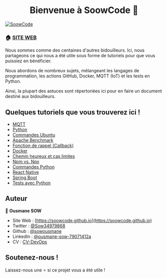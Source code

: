 <h1 align="center">Bienvenue à SoowCode 👋</h1>
<p>
  <a href="https://soowcode.github.io/" target="_blank">
    <img alt="SoowCode" src="https://img.shields.io/badge/website-yes-brightgreen.svg" />
  </a>
</p>

### 🏠 [SITE WEB](https://soowcode.github.io/)

Nous sommes comme des centaines d'autres bidouilleurs. Ici, nous partageons ce qui nous a été utile sous forme de tutoriels pour que vous puissiez en bénéficier.

Nous abordons de nombreux sujets, mélangeant les langages de programmation, les actions GitHub, Docker, MQTT (IoT) et les tests en Python.

Ainsi, la plupart des astuces sont répertoriées ici pour en faire un document destiné aux bidouilleurs.

## Quelques tutoriels que vous trouverez ici !

- <a href="https://soowcode.github.io/MQTT/" >MQTT</a>
- <a href="https://soowcode.github.io/Python/">Python</a> 
- <a href="https://soowcode.github.io/Ubuntu-commandes/" >Commandes Ubuntu</a>   
- <a href="https://soowcode.github.io/apache-benchmark/">Apache Benchmark</a>
- <a href="https://soowcode.github.io/callback-function/" >Fonction de rappel (Callback)</a>  
- <a href="https://soowcode.github.io/docker/">Docker</a>
- <a href="https://soowcode.github.io/happy-path-and-edge-cases/" >Chemin heureux et cas limites</a>  
- <a href="https://soowcode.github.io/npm-vs-npx/">Npm vs. Npx</a>
- <a href="https://soowcode.github.io/python-commandes/" >Commandes Python</a>  
- <a href="https://soowcode.github.io/react-native/">React Native</a>
- <a href="https://soowcode.github.io/spring-boot/" >Spring Boot</a>  
- <a href="https://soowcode.github.io/tests/">Tests avec Python</a>

## Auteur

👤 **Ousmane SOW**

- Site Web : [https://soowcode.github.io](https://soowcode.github.io)
- Twitter : [@Sow34979868](https://twitter.com/Sow34979868)
- Github : [@sowousmane](https://github.com/sowousmane)
- LinkedIn : [@ousmane-sow-79071412a](https://www.linkedin.com/in/ousmane-sow-79071412a/)
- CV : [CV-DevOps](https://soowcode.github.io/files/cv/cv_ousmane.pdf)

## Soutenez-nous !

Laissez-nous une ⭐️ si ce projet vous a été utile !
